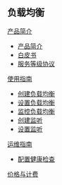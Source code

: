 ## 负载均衡

[产品简介]()
   
  * [产品简介](容器服务/负载均衡/产品简介/负载均衡产品简介.md)
  * [白皮书](容器服务/负载均衡/产品简介/负载均衡白皮书.md) 
  * [服务等级协议](容器服务/负载均衡/产品简介/负载均衡服务等级协议（SLA）.md)  

[使用指南]()

  * [创建负载均衡](容器服务/负载均衡/使用指南/创建负载均衡.md)
  * [设置负载均衡](容器服务/负载均衡/使用指南/设置负载均衡.md)
  * [监控负载均衡](容器服务/负载均衡/使用指南/监控负载均衡.md)
  * [创建监听](容器服务/负载均衡/使用指南/创建监听.md)
  * [设置监听](容器服务/负载均衡/使用指南/设置监听.md)

[运维指南]()

  * [配置健康检查](容器服务/负载均衡/运维指南/配置负载均衡健康检查.md)

[价格与计费](容器服务/负载均衡/负载均衡价格与计费.md)